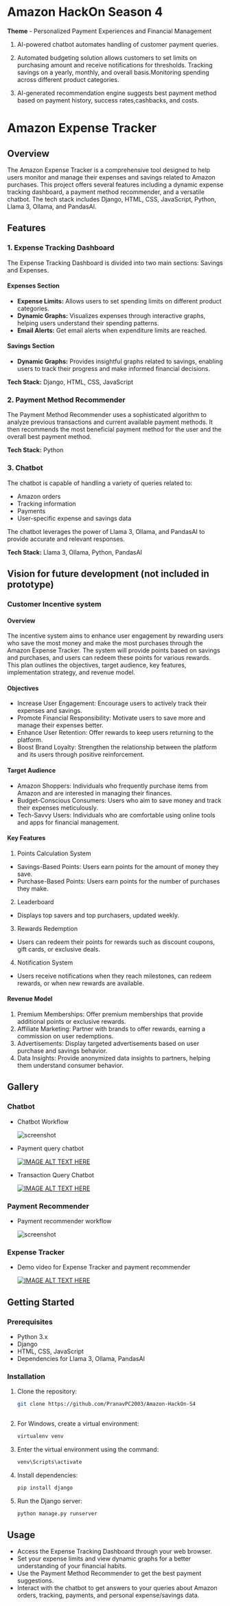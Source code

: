 
# Amazon HackOn Season 4
**Theme** - Personalized Payment Experiences and Financial Management
1. AI-powered chatbot automates handling of customer payment queries.

2. Automated budgeting solution allows customers to set limits on purchasing amount and receive notifications for thresholds. Tracking savings on a yearly, monthly, and overall basis.Monitoring spending across different product categories. 

3. AI-generated recommendation engine suggests best payment method based on payment history, success rates,cashbacks, and costs.

# Amazon Expense Tracker

## Overview

The Amazon Expense Tracker is a comprehensive tool designed to help users monitor and manage their expenses and savings related to Amazon purchases. This project offers several features including a dynamic expense tracking dashboard, a payment method recommender, and a versatile chatbot. The tech stack includes Django, HTML, CSS, JavaScript, Python, Llama 3, Ollama, and PandasAI.

## Features

### 1. Expense Tracking Dashboard

The Expense Tracking Dashboard is divided into two main sections: Savings and Expenses.

#### Expenses Section
- **Expense Limits:** Allows users to set spending limits on different product categories.
- **Dynamic Graphs:** Visualizes expenses through interactive graphs, helping users understand their spending patterns.
- **Email Alerts:** Get email alerts when expenditure limits are reached.

#### Savings Section
- **Dynamic Graphs:** Provides insightful graphs related to savings, enabling users to track their progress and make informed financial decisions.

**Tech Stack:** Django, HTML, CSS, JavaScript

### 2. Payment Method Recommender

The Payment Method Recommender uses a sophisticated algorithm to analyze previous transactions and current available payment methods. It then recommends the most beneficial payment method for the user and the overall best payment method.

**Tech Stack:** Python

### 3. Chatbot

The chatbot is capable of handling a variety of queries related to:
- Amazon orders
- Tracking information
- Payments
- User-specific expense and savings data

The chatbot leverages the power of Llama 3, Ollama, and PandasAI to provide accurate and relevant responses.

**Tech Stack:** Llama 3, Ollama, Python, PandasAI

## Vision for future development (not included in prototype)
### Customer Incentive system 
#### Overview
The incentive system aims to enhance user engagement by rewarding users who save the most money and make the most purchases through the Amazon Expense Tracker. The system will provide points based on savings and purchases, and users can redeem these points for various rewards. This plan outlines the objectives, target audience, key features, implementation strategy, and revenue model.
#### Objectives
* Increase User Engagement: Encourage users to actively track their expenses and savings.
* Promote Financial Responsibility: Motivate users to save more and manage their expenses better.
* Enhance User Retention: Offer rewards to keep users returning to the platform.
* Boost Brand Loyalty: Strengthen the relationship between the platform and its users through positive reinforcement.
#### Target Audience
* Amazon Shoppers: Individuals who frequently purchase items from Amazon and are interested in managing their finances.
* Budget-Conscious Consumers: Users who aim to save money and track their expenses meticulously.
* Tech-Savvy Users: Individuals who are comfortable using online tools and apps for financial management.
#### Key Features
1. Points Calculation System
 * Savings-Based Points: Users earn points for the amount of money they save.
 * Purchase-Based Points: Users earn points for the number of purchases they make.
2. Leaderboard
 * Displays top savers and top purchasers, updated weekly.
3. Rewards Redemption
 * Users can redeem their points for rewards such as discount coupons, gift cards, or 
   exclusive deals.
4. Notification System
 * Users receive notifications when they reach milestones, can redeem rewards, or when new rewards are available.
#### Revenue Model
1. Premium Memberships: Offer premium memberships that provide additional points or exclusive rewards.
2. Affiliate Marketing: Partner with brands to offer rewards, earning a commission on user redemptions.
3. Advertisements: Display targeted advertisements based on user purchase and savings behavior.
4. Data Insights: Provide anonymized data insights to partners, helping them understand consumer behavior.


## Gallery
### Chatbot
* Chatbot Workflow
  
  ![screenshot](chatbot_workflow.png)
  
* Payment query chatbot

    [![IMAGE ALT TEXT HERE](YtThumbnail.jpg)](https://www.youtube.com/watch?v=MflhO6bCONM)

* Transaction Query Chatbot

    [![IMAGE ALT TEXT HERE](YtThumbnail2.jpg)](https://www.youtube.com/watch?v=DsAk5kT2aU4)
  
### Payment Recommender
* Payment recommender workflow
  
   ![screenshot](recommender_workflow.png)
### Expense Tracker

* Demo video for Expense Tracker and payment recommender
  
  [![IMAGE ALT TEXT HERE](Ytthumbnail3.jpg)](https://www.youtube.com/watch?v=CTh3A3S2I60)
  
## Getting Started

### Prerequisites
- Python 3.x
- Django
- HTML, CSS, JavaScript
- Dependencies for Llama 3, Ollama, PandasAI

### Installation

1. Clone the repository:
   ```sh
   git clone https://github.com/PranavPC2003/Amazon-HackOn-S4
    
2. For Windows, create a virtual environment:
    ```sh
    virtualenv venv

3. Enter the virtual environment using the command:
    ```sh
    venv\Scripts\activate

4. Install dependencies:
    ```sh
    pip install django

5. Run the Django server:
   ```sh
   python manage.py runserver

## Usage
* Access the Expense Tracking Dashboard through your web browser.
* Set your expense limits and view dynamic graphs for a better understanding of your financial habits.
* Use the Payment Method Recommender to get the best payment suggestions.
* Interact with the chatbot to get answers to your queries about Amazon orders, tracking, payments, and personal expense/savings data.


 



